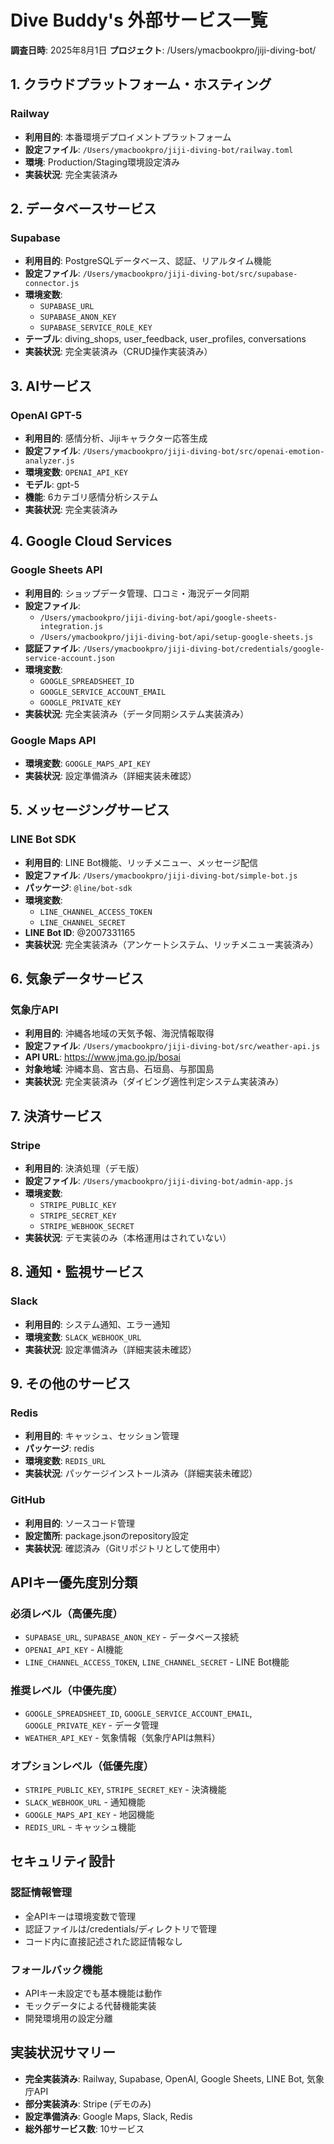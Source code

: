 # Dive Buddy's 外部サービス一覧

**調査日時**: 2025年8月1日
**プロジェクト**: /Users/ymacbookpro/jiji-diving-bot/

## 1. クラウドプラットフォーム・ホスティング

### Railway
- **利用目的**: 本番環境デプロイメントプラットフォーム
- **設定ファイル**: `/Users/ymacbookpro/jiji-diving-bot/railway.toml`
- **環境**: Production/Staging環境設定済み
- **実装状況**: 完全実装済み

## 2. データベースサービス

### Supabase
- **利用目的**: PostgreSQLデータベース、認証、リアルタイム機能
- **設定ファイル**: `/Users/ymacbookpro/jiji-diving-bot/src/supabase-connector.js`
- **環境変数**: 
  - `SUPABASE_URL`
  - `SUPABASE_ANON_KEY`
  - `SUPABASE_SERVICE_ROLE_KEY`
- **テーブル**: diving_shops, user_feedback, user_profiles, conversations
- **実装状況**: 完全実装済み（CRUD操作実装済み）

## 3. AIサービス

### OpenAI GPT-5
- **利用目的**: 感情分析、Jijiキャラクター応答生成
- **設定ファイル**: `/Users/ymacbookpro/jiji-diving-bot/src/openai-emotion-analyzer.js`
- **環境変数**: `OPENAI_API_KEY`
- **モデル**: gpt-5
- **機能**: 6カテゴリ感情分析システム
- **実装状況**: 完全実装済み

## 4. Google Cloud Services

### Google Sheets API
- **利用目的**: ショップデータ管理、口コミ・海況データ同期
- **設定ファイル**: 
  - `/Users/ymacbookpro/jiji-diving-bot/api/google-sheets-integration.js`
  - `/Users/ymacbookpro/jiji-diving-bot/api/setup-google-sheets.js`
- **認証ファイル**: `/Users/ymacbookpro/jiji-diving-bot/credentials/google-service-account.json`
- **環境変数**:
  - `GOOGLE_SPREADSHEET_ID`
  - `GOOGLE_SERVICE_ACCOUNT_EMAIL`
  - `GOOGLE_PRIVATE_KEY`
- **実装状況**: 完全実装済み（データ同期システム実装済み）

### Google Maps API
- **環境変数**: `GOOGLE_MAPS_API_KEY`
- **実装状況**: 設定準備済み（詳細実装未確認）

## 5. メッセージングサービス

### LINE Bot SDK
- **利用目的**: LINE Bot機能、リッチメニュー、メッセージ配信
- **設定ファイル**: `/Users/ymacbookpro/jiji-diving-bot/simple-bot.js`
- **パッケージ**: `@line/bot-sdk`
- **環境変数**:
  - `LINE_CHANNEL_ACCESS_TOKEN`
  - `LINE_CHANNEL_SECRET`
- **LINE Bot ID**: @2007331165
- **実装状況**: 完全実装済み（アンケートシステム、リッチメニュー実装済み）

## 6. 気象データサービス

### 気象庁API
- **利用目的**: 沖縄各地域の天気予報、海況情報取得
- **設定ファイル**: `/Users/ymacbookpro/jiji-diving-bot/src/weather-api.js`
- **API URL**: https://www.jma.go.jp/bosai
- **対象地域**: 沖縄本島、宮古島、石垣島、与那国島
- **実装状況**: 完全実装済み（ダイビング適性判定システム実装済み）

## 7. 決済サービス

### Stripe
- **利用目的**: 決済処理（デモ版）
- **設定ファイル**: `/Users/ymacbookpro/jiji-diving-bot/admin-app.js`
- **環境変数**:
  - `STRIPE_PUBLIC_KEY`
  - `STRIPE_SECRET_KEY`
  - `STRIPE_WEBHOOK_SECRET`
- **実装状況**: デモ実装のみ（本格運用はされていない）

## 8. 通知・監視サービス

### Slack
- **利用目的**: システム通知、エラー通知
- **環境変数**: `SLACK_WEBHOOK_URL`
- **実装状況**: 設定準備済み（詳細実装未確認）

## 9. その他のサービス

### Redis
- **利用目的**: キャッシュ、セッション管理
- **パッケージ**: redis
- **環境変数**: `REDIS_URL`
- **実装状況**: パッケージインストール済み（詳細実装未確認）

### GitHub
- **利用目的**: ソースコード管理
- **設定箇所**: package.jsonのrepository設定
- **実装状況**: 確認済み（Gitリポジトリとして使用中）

## APIキー優先度別分類

### 必須レベル（高優先度）
- `SUPABASE_URL`, `SUPABASE_ANON_KEY` - データベース接続
- `OPENAI_API_KEY` - AI機能
- `LINE_CHANNEL_ACCESS_TOKEN`, `LINE_CHANNEL_SECRET` - LINE Bot機能

### 推奨レベル（中優先度）
- `GOOGLE_SPREADSHEET_ID`, `GOOGLE_SERVICE_ACCOUNT_EMAIL`, `GOOGLE_PRIVATE_KEY` - データ管理
- `WEATHER_API_KEY` - 気象情報（気象庁APIは無料）

### オプションレベル（低優先度）
- `STRIPE_PUBLIC_KEY`, `STRIPE_SECRET_KEY` - 決済機能
- `SLACK_WEBHOOK_URL` - 通知機能
- `GOOGLE_MAPS_API_KEY` - 地図機能
- `REDIS_URL` - キャッシュ機能

## セキュリティ設計

### 認証情報管理
- 全APIキーは環境変数で管理
- 認証ファイルは/credentials/ディレクトリで管理
- コード内に直接記述された認証情報なし

### フォールバック機能
- APIキー未設定でも基本機能は動作
- モックデータによる代替機能実装
- 開発環境用の設定分離

## 実装状況サマリー
- **完全実装済み**: Railway, Supabase, OpenAI, Google Sheets, LINE Bot, 気象庁API
- **部分実装済み**: Stripe (デモのみ)
- **設定準備済み**: Google Maps, Slack, Redis
- **総外部サービス数**: 10サービス